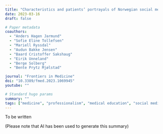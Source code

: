 ```yaml
---
title: "Characteristics and patients’ portrayals of Norwegian social media memes. A mixed methods analysis"
date: 2023-03-16
draft: false

# Paper metadata
coauthors:
  - "Anders Hagen Jarmund"
  - "Sofie Eline Tollefsen"
  - "Mariell Ryssdal"
  - "Audun Bakke Jensen"
  - "Baard Cristoffer Sakshaug"
  - "Eirik Unneland"
  - "Berge Solberg"
  - "Bente Prytz Mjølstad"

journal: "Frontiers in Medicine"
doi: "10.3389/fmed.2023.1069945"
youtube: ""

# Standard hugo params
summary: ""
tags: ["medicine", "professionalism", "medical education", "social media", "memes", "instagram", "first author"]
---
```


To be written

(Please note that AI has been used to generate this summary)